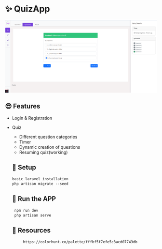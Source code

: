 # ✨ QuizApp
 
   ![StudentQuizQuestion](https://github.com/Carlozzzzz/Laravel9_Learning/blob/main/__practice_project/QuizApp/demo_img/student_quiz_question.png)
   
## 😎 Features
 - Login & Registration
 - Quiz
     - Different question categories
     - Timer
     - Dynamic creation of questions
     - Resuming quiz(working)

    ## :wrench: Setup
       basic laravel installation
       php artisan migrate --seed
        
            
    ## :running: Run the APP
        npm run dev
        php artisan serve
   
    ## :briefcase: Resources
            https://colorhunt.co/palette/fffbf5f7efe5c3acd07743db
    
    
   

